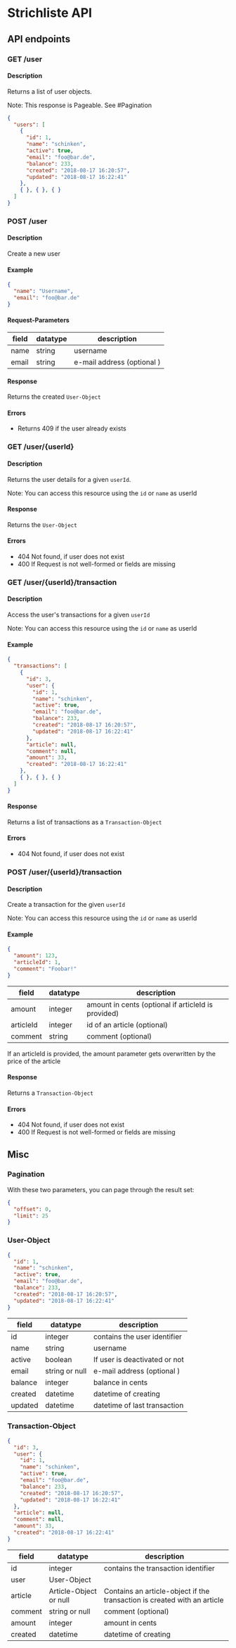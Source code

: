 # Strichliste API

## API endpoints 

### GET /user


#### Description

Returns a list of user objects.

Note: This response is Pageable. See #Pagination

```json
{
  "users": [
    {
      "id": 1,
      "name": "schinken",
      "active": true,
      "email": "foo@bar.de",
      "balance": 233,
      "created": "2018-08-17 16:20:57",
      "updated": "2018-08-17 16:22:41"
    },
    { }, { }, { }
  ]
}
```

### POST /user

#### Description

Create a new user

#### Example

```json
{
  "name": "Username",
  "email": "foo@bar.de"
}
```

#### Request-Parameters

|  field  | datatype    | description                   |
|---------|-------------|-------------------------------|
| name    | string      | username                      |
| email   | string      | e-mail address (optional )    |

#### Response

Returns the created `User-Object`

#### Errors

* Returns 409 if the user already exists

### GET /user/{userId}

#### Description

Returns the user details for a given `userId`.

Note: You can access this resource using the `id` or `name` as userId

#### Response

Returns the `User-Object`

#### Errors

* 404 Not found, if user does not exist
* 400 If Request is not well-formed or fields are missing

### GET /user/{userId}/transaction

#### Description

Access the user's transactions for a given `userId`

Note: You can access this resource using the `id` or `name` as userId

#### Example

```json
{
  "transactions": [
    {
      "id": 3,
      "user": {
        "id": 1,
        "name": "schinken",
        "active": true,
        "email": "foo@bar.de",
        "balance": 233,
        "created": "2018-08-17 16:20:57",
        "updated": "2018-08-17 16:22:41"
      },
      "article": null,
      "comment": null,
      "amount": 33,
      "created": "2018-08-17 16:22:41"
    },
    { }, { }, { }
  ]
}
```

#### Response

Returns a list of transactions as a `Transaction-Object`

#### Errors

* 404 Not found, if user does not exist


### POST /user/{userId}/transaction

#### Description

Create a transaction for the given `userId`

Note: You can access this resource using the `id` or `name` as userId

#### Example

```json
{
  "amount": 123,
  "articleId": 1,
  "comment": "Foobar!"
}
```

|  field    | datatype | description                                         |
|-----------|----------|-----------------------------------------------------|
| amount    | integer  | amount in cents (optional if articleId is provided) |
| articleId | integer  | id of an article (optional)                         |
| comment   | string   | comment (optional)                                  |

If an articleId is provided, the amount parameter gets overwritten by the price of the article

#### Response

Returns a `Transaction-Object`

#### Errors

* 404 Not found, if user does not exist
* 400 If Request is not well-formed or fields are missing


## Misc

### Pagination

With these two parameters, you can page through the result set:

```json
{
  "offset": 0,
  "limit": 25
}
```

### User-Object

```json
{
  "id": 1,
  "name": "schinken",
  "active": true,
  "email": "foo@bar.de",
  "balance": 233,
  "created": "2018-08-17 16:20:57",
  "updated": "2018-08-17 16:22:41"
}
```

|  field  | datatype       | description                   |
|---------|----------------|-------------------------------|
| id      | integer        | contains the user identifier  |
| name    | string         | username                      |
| active  | boolean        | If user is deactivated or not |
| email   | string or null | e-mail address (optional )    |
| balance | integer        | balance in cents              |
| created | datetime       | datetime of creating          |
| updated | datetime       | datetime of last transaction  |

### Transaction-Object

```json
{
  "id": 3,
  "user": {
    "id": 1,
    "name": "schinken",
    "active": true,
    "email": "foo@bar.de",
    "balance": 233,
    "created": "2018-08-17 16:20:57",
    "updated": "2018-08-17 16:22:41"
  },
  "article": null,
  "comment": null,
  "amount": 33,
  "created": "2018-08-17 16:22:41"
}
```

|  field  | datatype               | description                                                              |
|---------|------------------------|--------------------------------------------------------------------------|
| id      | integer                | contains the transaction identifier                                      |
| user    | User-Object            |                                                                          |
| article | Article-Object or null | Contains an article-object if the transaction is created with an article |
| comment | string or null         | comment (optional)                                                       |
| amount  | integer                | amount in cents                                                          |
| created | datetime               | datetime of creating       